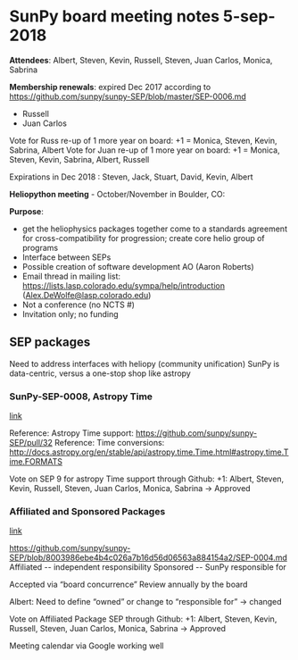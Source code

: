 # SunPy board meeting notes 5-sep-2018

**Attendees**: Albert, Steven, Kevin, Russell, Steven, Juan Carlos, Monica, Sabrina

**Membership renewals**:
expired Dec 2017 according to https://github.com/sunpy/sunpy-SEP/blob/master/SEP-0006.md

* Russell
* Juan Carlos 

Vote for Russ re-up of 1 more year on board:
+1 = Monica, Steven, Kevin, Sabrina, Albert
Vote for Juan re-up of 1 more year on board:
+1 = Monica, Steven, Kevin, Sabrina, Albert, Russell

Expirations in Dec 2018 : Steven, Jack, Stuart, David, Kevin, Albert

**Heliopython meeting** - October/November in Boulder, CO:

**Purpose**: 
* get the heliophysics packages together come to a standards agreement for cross-compatibility for progression; create core helio group of programs
* Interface between SEPs
* Possible creation of software development AO (Aaron Roberts)
* Email thread in mailing list:  https://lists.lasp.colorado.edu/sympa/help/introduction (Alex.DeWolfe@lasp.colorado.edu)
* Not a conference (no NCTS #)
* Invitation only; no funding

## SEP packages

Need to address interfaces with heliopy (community unification)
SunPy is data-centric, versus a one-stop shop like astropy

### SunPy-SEP-0008, Astropy Time
[link](https://github.com/sunpy/sunpy-SEP/blob/c4d2abcdfece4feb7ccaf314c81012a559c979df/SEP-0009.md)

Reference: Astropy Time support:  https://github.com/sunpy/sunpy-SEP/pull/32
Reference: Time conversions:  http://docs.astropy.org/en/stable/api/astropy.time.Time.html#astropy.time.Time.FORMATS

Vote on SEP 9 for astropy Time support through Github:
+1: Albert, Steven, Kevin, Russell, Steven, Juan Carlos, Monica, Sabrina
→ Approved

### Affiliated and Sponsored Packages
[link](https://github.com/sunpy/sunpy-SEP/pull/34)

https://github.com/sunpy/sunpy-SEP/blob/8003986ebe4b4c026a7b16d56d06563a884154a2/SEP-0004.md
Affiliated -- independent responsibility
Sponsored -- SunPy responsible for

Accepted via “board concurrence”
Review annually by the board

Albert:  Need to define “owned” or change to “responsible for”
→ changed

Vote on Affiliated Package SEP through Github:
+1: Albert, Steven, Kevin, Russell, Steven, Juan Carlos, Monica, Sabrina
→ Approved

Meeting calendar via Google working well